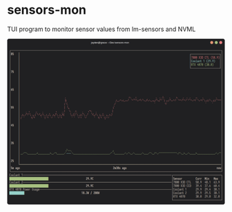 # sensors-mon

TUI program to monitor sensor values from lm-sensors and NVML

![](./public/screenshot.png)
